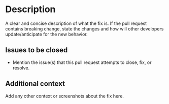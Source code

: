 # Description
A clear and concise description of what the fix is. If the pull request contains breaking change,
state the changes and how will other developers update/anticipate for the new behavior.

## Issues to be closed
- Mention the issue(s) that this pull request attempts to close, fix, or resolve.

## Additional context
Add any other context or screenshots about the fix here.
